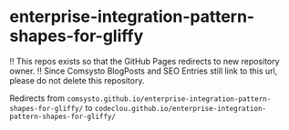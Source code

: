 # enterprise-integration-pattern-shapes-for-gliffy

:bangbang: This repos exists so that the GitHub Pages redirects to new repository owner.
:bangbang: Since Comsysto BlogPosts and SEO Entries still link to this url, please do not delete this repository.


Redirects from `comsysto.github.io/enterprise-integration-pattern-shapes-for-gliffy/` to `codeclou.github.io/enterprise-integration-pattern-shapes-for-gliffy/`

